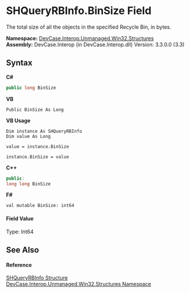 # SHQueryRBInfo.BinSize Field
 

The total size of all the objects in the specified Recycle Bin, in bytes.

**Namespace:**&nbsp;<a href="N_DevCase_Interop_Unmanaged_Win32_Structures">DevCase.Interop.Unmanaged.Win32.Structures</a><br />**Assembly:**&nbsp;DevCase.Interop (in DevCase.Interop.dll) Version: 3.3.0.0 (3.3)

## Syntax

**C#**<br />
``` C#
public long BinSize
```

**VB**<br />
``` VB
Public BinSize As Long
```

**VB Usage**<br />
``` VB Usage
Dim instance As SHQueryRBInfo
Dim value As Long

value = instance.BinSize

instance.BinSize = value
```

**C++**<br />
``` C++
public:
long long BinSize
```

**F#**<br />
``` F#
val mutable BinSize: int64
```


#### Field Value
Type: Int64

## See Also


#### Reference
<a href="T_DevCase_Interop_Unmanaged_Win32_Structures_SHQueryRBInfo">SHQueryRBInfo Structure</a><br /><a href="N_DevCase_Interop_Unmanaged_Win32_Structures">DevCase.Interop.Unmanaged.Win32.Structures Namespace</a><br />